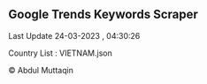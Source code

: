 

## Google Trends Keywords Scraper 
 
Last Update 24-03-2023 , 04:30:26

Country List :
VIETNAM.json



© Abdul Muttaqin 

